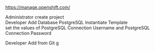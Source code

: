 https://manage.openshift.com/

Administrator create project<br>
Developer Add Database PostgreSQL Instantiate Template<br>
set the values of PostgreSQL Connection Username and PostgreSQL Connection Password

Developer Add from Git
g
